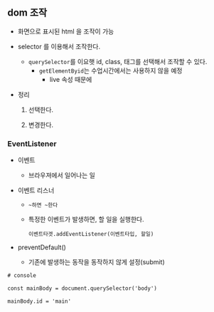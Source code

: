 ## dom 조작

* 화면으로 표시된 html 을 조작이 가능

* selector 를 이용해서 조작한다.

  * `querySelector`를 이요햇 id, class, 태그를 선택해서 조작할 수 있다.
    * `getElementByid`는 수업시간에서는 사용하지 않을 예정
      * live 속성 때문에

* 정리

  1. 선택한다.

  2. 변경한다.



### EventListener

- 이벤트

  - 브라우져에서 일어나는 일

- 이벤트 리스너

  - `~하면 ~한다`

  - 특정한 이벤트가 발생하면, 할 일을 실행한다. 

    `이벤트타겟.addEventListener(이벤트타입, 할일)`

- preventDefault()

  - 기존에 발생하는 동작을 동작하지 않게 설정(submit)



```html
# console

const mainBody = document.querySelector('body')

mainBody.id = 'main'

```

